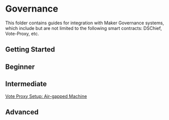 # Governance

This folder contains guides for integration with Maker Governance systems, which include but are not limited to the following smart contracts: DSChief, Vote-Proxy, etc.

## Getting Started

## Beginner

## Intermediate

[Vote Proxy Setup: Air-gapped Machine](/governance/vote-proxy-setup-airgapped-machine/vote-proxy-setup-airgapped-machine.md)

## Advanced
